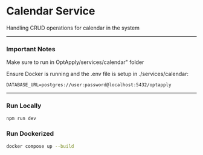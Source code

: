 # Calendar Service

Handling CRUD operations for calendar in the system

---

### Important Notes
Make sure to run in OptApply/services/calendar" folder

Ensure Docker is running and the .env file is setup in ./services/calendar:

```env
DATABASE_URL=postgres://user:password@localhost:5432/optapply
```

---
### Run Locally
```bash
npm run dev
```

### Run Dockerized
```bash
docker compose up --build
```